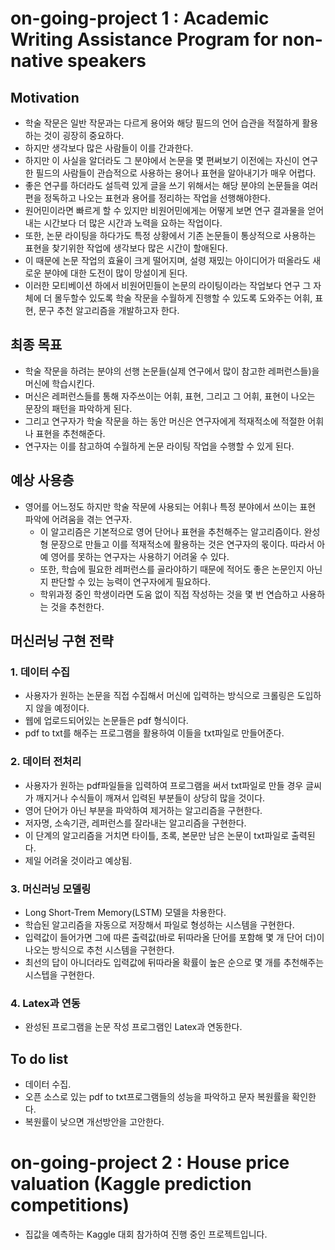 # on-going-project 1 : Academic Writing Assistance Program for non-native speakers

## Motivation
- 학술 작문은 일반 작문과는 다르게 용어와 해당 필드의 언어 습관을 적절하게 활용하는 것이 굉장히 중요하다. 
- 하지만 생각보다 많은 사람들이 이를 간과한다.
- 하지만 이 사실을 알더라도 그 분야에서 논문을 몇 편써보기 이전에는 자신이 연구한 필드의 사람들이 관습적으로 사용하는 용어나 표현을 알아내기가 매우 어렵다.
- 좋은 연구를 하더라도 설득력 있게 글을 쓰기 위해서는 해당 분야의 논문들을 여러편을 정독하고 나오는 표현과 용어를 정리하는 작업을 선행해야한다.
- 원어민이라면 빠르게 할 수 있지만 비원어민에게는 어떻게 보면 연구 결과물을 얻어내는 시간보다 더 많은 시간과 노력을 요하는 작업이다.
- 또한, 논문 라이팅을 하다가도 특정 상황에서 기존 논문들이 통상적으로 사용하는 표현을 찾기위한 작업에 생각보다 많은 시간이 할애된다.
- 이 때문에 논문 작업의 효율이 크게 떨어지며, 설령 재밌는 아이디어가 떠올라도 새로운 분야에 대한 도전이 많이 망설이게 된다.
- 이러한 모티베이션 하에서 비원어민들이 논문의 라이팅이라는 작업보다 연구 그 자체에 더 몰두할수 있도록 학술 작문을 수월하게 진행할 수 있도록 도와주는 어휘, 표현, 문구 추천 알고리즘을 개발하고자 한다.

## 최종 목표
- 학술 작문을 하려는 분야의 선행 논문들(실제 연구에서 많이 참고한 레퍼런스들)을 머신에 학습시킨다.
- 머신은 레퍼런스들를 통해 자주쓰이는 어휘, 표현, 그리고 그 어휘, 표현이 나오는 문장의 패턴을 파악하게 된다.
- 그리고 연구자가 학술 작문을 하는 동안 머신은 연구자에게 적재적소에 적절한 어휘나 표현을 추천해준다.
- 연구자는 이를 참고하여 수월하게 논문 라이팅 작업을 수행할 수 있게 된다.

## 예상 사용층
- 영어를 어느정도 하지만 학술 작문에 사용되는 어휘나 특정 분야에서 쓰이는 표현 파악에 어려움을 겪는 연구자.
  - 이 알고리즘은 기본적으로 영어 단어나 표현을 추천해주는 알고리즘이다. 완성형 문장으로 만들고 이를 적재적소에 활용하는 것은 연구자의 몫이다. 따라서 아예 영어를 못하는 연구자는 사용하기 어려울 수 있다. 
  - 또한, 학습에 필요한 레퍼런스를 골라야하기 때문에 적어도 좋은 논문인지 아닌지 판단할 수 있는 능력이 연구자에게 필요하다.
  - 학위과정 중인 학생이라면 도움 없이 직접 작성하는 것을 몇 번 연습하고 사용하는 것을 추천한다.

## 머신러닝 구현 전략
### 1. 데이터 수집
- 사용자가 원하는 논문을 직접 수집해서 머신에 입력하는 방식으로 크롤링은 도입하지 않을 예정이다.
- 웹에 업로드되어있는 논문들은 pdf 형식이다. 
- pdf to txt를 해주는 프로그램을 활용하여 이들을 txt파일로 만들어준다.

### 2. 데이터 전처리
- 사용자가 원하는 pdf파일들을 입력하여 프로그램을 써서 txt파일로 만들 경우 글씨가 깨지거나 수식들이 깨져서 입력된 부분들이 상당히 많을 것이다.
- 영어 단어가 아닌 부분을 파악하여 제거하는 알고리즘을 구현한다.
- 저자명, 소속기관, 레퍼런스를 잘라내는 알고리즘을 구현한다.
- 이 단계의 알고리즘을 거치면 타이틀, 초록, 본문만 남은 논문이 txt파일로 출력된다.
- 제일 어려울 것이라고 예상됨.

### 3. 머신러닝 모델링
- Long Short-Trem Memory(LSTM) 모델을 차용한다.
- 학습된 알고리즘을 자동으로 저장해서 파일로 형성하는 시스템을 구현한다.
- 입력값이 들어가면 그에 따른 출력값(바로 뒤따라올 단어를 포함해 몇 개 단어 더)이 나오는 방식으로 추천 시스템을 구현한다.
- 최선의 답이 아니더라도 입력값에 뒤따라올 확률이 높은 순으로 몇 개를 추천해주는 시스텝을 구현한다.

### 4. Latex과 연동
- 완성된 프로그램을 논문 작성 프로그램인 Latex과 연동한다.

## To do list
- 데이터 수집.
 - 오픈 소스로 있는 pdf to txt프로그램들의 성능을 파악하고 문자 복원률을 확인한다.
 - 복원률이 낮으면 개선방안을 고안한다.
 
# on-going-project 2 : House price valuation (Kaggle prediction competitions)
- 집값을 예측하는 Kaggle 대회 참가하여 진행 중인 프로젝트입니다.
